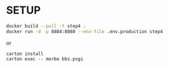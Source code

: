 # SETUP

```sh
docker build --pull -t step4 .
docker run -d -p 8884:8080 --env-file .env.production step4
```

or

```
carton install
carton exec -- morbo bbs.psgi
```
